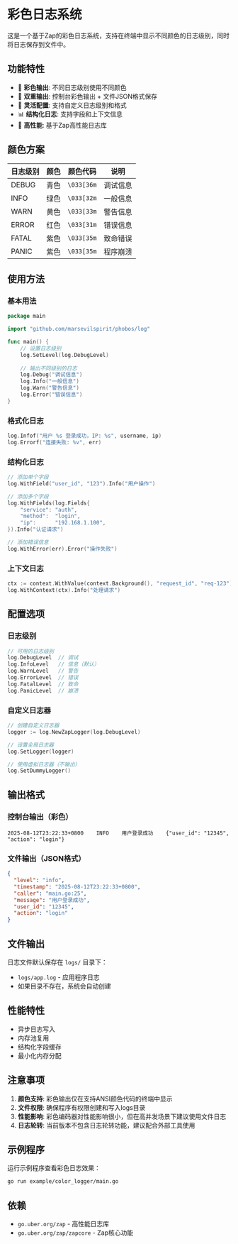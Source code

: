 # 彩色日志系统

这是一个基于Zap的彩色日志系统，支持在终端中显示不同颜色的日志级别，同时将日志保存到文件中。

## 功能特性

- 🎨 **彩色输出**: 不同日志级别使用不同颜色
- 📝 **双重输出**: 控制台彩色输出 + 文件JSON格式保存
- 🔧 **灵活配置**: 支持自定义日志级别和格式
- 📊 **结构化日志**: 支持字段和上下文信息
- 🚀 **高性能**: 基于Zap高性能日志库

## 颜色方案

| 日志级别 | 颜色 | 颜色代码 | 说明 |
|---------|------|----------|------|
| DEBUG   | 青色 | `\033[36m` | 调试信息 |
| INFO    | 绿色 | `\033[32m` | 一般信息 |
| WARN    | 黄色 | `\033[33m` | 警告信息 |
| ERROR   | 红色 | `\033[31m` | 错误信息 |
| FATAL   | 紫色 | `\033[35m` | 致命错误 |
| PANIC   | 紫色 | `\033[35m` | 程序崩溃 |

## 使用方法

### 基本用法

```go
package main

import "github.com/marsevilspirit/phobos/log"

func main() {
    // 设置日志级别
    log.SetLevel(log.DebugLevel)
    
    // 输出不同级别的日志
    log.Debug("调试信息")
    log.Info("一般信息")
    log.Warn("警告信息")
    log.Error("错误信息")
}
```

### 格式化日志

```go
log.Infof("用户 %s 登录成功，IP: %s", username, ip)
log.Errorf("连接失败: %v", err)
```

### 结构化日志

```go
// 添加单个字段
log.WithField("user_id", "123").Info("用户操作")

// 添加多个字段
log.WithFields(log.Fields{
    "service": "auth",
    "method":  "login",
    "ip":      "192.168.1.100",
}).Info("认证请求")

// 添加错误信息
log.WithError(err).Error("操作失败")
```

### 上下文日志

```go
ctx := context.WithValue(context.Background(), "request_id", "req-123")
log.WithContext(ctx).Info("处理请求")
```

## 配置选项

### 日志级别

```go
// 可用的日志级别
log.DebugLevel  // 调试
log.InfoLevel   // 信息（默认）
log.WarnLevel   // 警告
log.ErrorLevel  // 错误
log.FatalLevel  // 致命
log.PanicLevel  // 崩溃
```

### 自定义日志器

```go
// 创建自定义日志器
logger := log.NewZapLogger(log.DebugLevel)

// 设置全局日志器
log.SetLogger(logger)

// 使用虚拟日志器（不输出）
log.SetDummyLogger()
```

## 输出格式

### 控制台输出（彩色）

```
2025-08-12T23:22:33+0800    INFO    用户登录成功    {"user_id": "12345", "action": "login"}
```

### 文件输出（JSON格式）

```json
{
  "level": "info",
  "timestamp": "2025-08-12T23:22:33+0800",
  "caller": "main.go:25",
  "message": "用户登录成功",
  "user_id": "12345",
  "action": "login"
}
```

## 文件输出

日志文件默认保存在 `logs/` 目录下：
- `logs/app.log` - 应用程序日志
- 如果目录不存在，系统会自动创建

## 性能特性

- 异步日志写入
- 内存池复用
- 结构化字段缓存
- 最小化内存分配

## 注意事项

1. **颜色支持**: 彩色输出仅在支持ANSI颜色代码的终端中显示
2. **文件权限**: 确保程序有权限创建和写入logs目录
3. **性能影响**: 彩色编码器对性能影响很小，但在高并发场景下建议使用文件日志
4. **日志轮转**: 当前版本不包含日志轮转功能，建议配合外部工具使用

## 示例程序

运行示例程序查看彩色日志效果：

```bash
go run example/color_logger/main.go
```

## 依赖

- `go.uber.org/zap` - 高性能日志库
- `go.uber.org/zap/zapcore` - Zap核心功能
